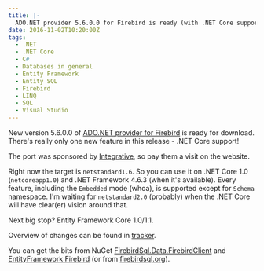 ```yaml
---
title: |-
  ADO.NET provider 5.6.0.0 for Firebird is ready (with .NET Core support)
date: 2016-11-02T10:20:00Z
tags:
  - .NET
  - .NET Core
  - C#
  - Databases in general
  - Entity Framework
  - Entity SQL
  - Firebird
  - LINQ
  - SQL
  - Visual Studio
---
```

New version 5.6.0.0 of [ADO.NET provider for Firebird][1] is ready for download. There's really only one new feature in this release - .NET Core support!

<!-- excerpt -->

The port was sponsored by [Integrative][5], so pay them a visit on the website.

Right now the target is `netstandard1.6`. So you can use it on .NET Core 1.0 (`netcoreapp1.0`) and .NET Framework 4.6.3 (when it's available). Every feature, including the `Embedded` mode (whoa), is supported except for `Schema` namespace. I'm waiting for `netstandard2.0` (probably) when the .NET Core will have clear(er) vision around that.

Next big stop? Entity Framework Core 1.0/1.1.

Overview of changes can be found in [tracker][4].

You can get the bits from NuGet [FirebirdSql.Data.FirebirdClient][2] and [EntityFramework.Firebird][3] (or from [firebirdsql.org][1]).

[1]: http://www.firebirdsql.org/en/net-provider/
[2]: http://www.nuget.org/packages/FirebirdSql.Data.FirebirdClient/
[3]: http://www.nuget.org/packages/EntityFramework.Firebird/
[4]: http://tracker.firebirdsql.org/browse/DNET/fixforversion/10784
[5]: http://www.integrative.co.za/